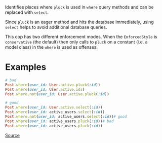 
Identifies places where `pluck` is used in `where` query methods
and can be replaced with `select`.

Since `pluck` is an eager method and hits the database immediately,
using `select` helps to avoid additional database queries.

This cop has two different enforcement modes. When the `EnforcedStyle`
is `conservative` (the default) then only calls to `pluck` on a constant
(i.e. a model class) in the `where` is used as offenses.

# Examples

```ruby
# bad
Post.where(user_id: User.active.pluck(:id))
Post.where(user_id: User.active.ids)
Post.where.not(user_id: User.active.pluck(:id))

# good
Post.where(user_id: User.active.select(:id))
Post.where(user_id: active_users.select(:id))
Post.where.not(user_id: active_users.select(:id))# good
Post.where(user_id: active_users.pluck(:id))# bad
Post.where(user_id: active_users.pluck(:id))
```

[Source](http://www.rubydoc.info/gems/rubocop/RuboCop/Cop/Rails/PluckInWhere)